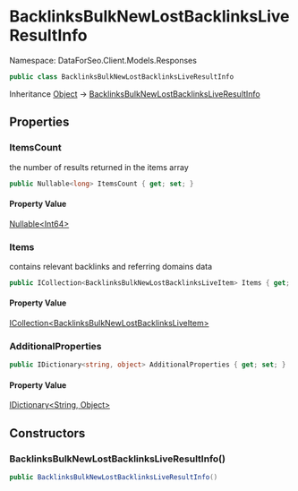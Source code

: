 # BacklinksBulkNewLostBacklinksLiveResultInfo

Namespace: DataForSeo.Client.Models.Responses

```csharp
public class BacklinksBulkNewLostBacklinksLiveResultInfo
```

Inheritance [Object](https://docs.microsoft.com/en-us/dotnet/api/system.object) → [BacklinksBulkNewLostBacklinksLiveResultInfo](./dataforseo.client.models.responses.backlinksbulknewlostbacklinksliveresultinfo.md)

## Properties

### **ItemsCount**

the number of results returned in the items array

```csharp
public Nullable<long> ItemsCount { get; set; }
```

#### Property Value

[Nullable&lt;Int64&gt;](https://docs.microsoft.com/en-us/dotnet/api/system.nullable-1)<br>

### **Items**

contains relevant backlinks and referring domains data

```csharp
public ICollection<BacklinksBulkNewLostBacklinksLiveItem> Items { get; set; }
```

#### Property Value

[ICollection&lt;BacklinksBulkNewLostBacklinksLiveItem&gt;](https://docs.microsoft.com/en-us/dotnet/api/system.collections.generic.icollection-1)<br>

### **AdditionalProperties**

```csharp
public IDictionary<string, object> AdditionalProperties { get; set; }
```

#### Property Value

[IDictionary&lt;String, Object&gt;](https://docs.microsoft.com/en-us/dotnet/api/system.collections.generic.idictionary-2)<br>

## Constructors

### **BacklinksBulkNewLostBacklinksLiveResultInfo()**

```csharp
public BacklinksBulkNewLostBacklinksLiveResultInfo()
```

